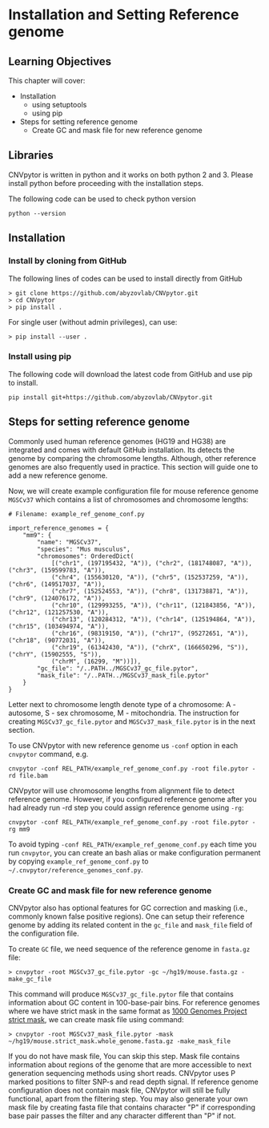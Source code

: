 
# Installation and Setting Reference genome




## Learning Objectives

This chapter will cover:  

- Installation
  - using setuptools
  - using pip
- Steps for setting reference genome
  - Create GC and mask file for new reference genome

## Libraries

CNVpytor is written in python and it works on both python 2 and 3. Please install python before proceeding with the installation steps. 

The following code can be used to check python version

```
python --version
```

## Installation

### Install by cloning from GitHub

The following lines of codes can be used to install directly from GitHub

```
> git clone https://github.com/abyzovlab/CNVpytor.git
> cd CNVpytor
> pip install .
```
For single user (without admin privileges), can use:

```
> pip install --user .
```

### Install using pip

The following code will download the latest code from GitHub and use pip to install.
```
pip install git+https://github.com/abyzovlab/CNVpytor.git
```

## Steps for setting reference genome
Commonly used human reference genomes (HG19 and HG38) are integrated and comes with default GitHub installation. Its detects the genome by comparing the chromosome lengths. Although, other reference genomes are also frequently used in practice. This section will guide one to add a new reference genome. 

Now, we will create example configuration file for mouse reference genome `MGSCv37` which contains a list of chromosomes and chromosome lengths:

```
# Filename: example_ref_genome_conf.py

import_reference_genomes = {
    "mm9": {
        "name": "MGSCv37",
        "species": "Mus musculus",
        "chromosomes": OrderedDict(
            [("chr1", (197195432, "A")), ("chr2", (181748087, "A")), ("chr3", (159599783, "A")),
            ("chr4", (155630120, "A")), ("chr5", (152537259, "A")), ("chr6", (149517037, "A")),
            ("chr7", (152524553, "A")), ("chr8", (131738871, "A")), ("chr9", (124076172, "A")),
            ("chr10", (129993255, "A")), ("chr11", (121843856, "A")), ("chr12", (121257530, "A")),
            ("chr13", (120284312, "A")), ("chr14", (125194864, "A")), ("chr15", (103494974, "A")),
            ("chr16", (98319150, "A")), ("chr17", (95272651, "A")), ("chr18", (90772031, "A")),
            ("chr19", (61342430, "A")), ("chrX", (166650296, "S")), ("chrY", (15902555, "S")),
            ("chrM", (16299, "M"))]),
        "gc_file": "/..PATH../MGSCv37_gc_file.pytor",
        "mask_file": "/..PATH../MGSCv37_mask_file.pytor"
    }
}
```
Letter next to chromosome length denote type of a chromosome: A - autosome, S - sex chromosome, M - mitochondria. The instruction for creating `MGSCv37_gc_file.pytor` and `MGSCv37_mask_file.pytor` is in the next section.


To use CNVpytor with new reference genome us `-conf` option in each `cnvpytor` command, e.g.

```
cnvpytor -conf REL_PATH/example_ref_genome_conf.py -root file.pytor -rd file.bam
```

CNVpytor will use chromosome lengths from alignment file to detect reference genome. However, if you configured reference genome after you had already run -rd step you could assign reference genome using `-rg`:

```
cnvpytor -conf REL_PATH/example_ref_genome_conf.py -root file.pytor -rg mm9
```

To avoid typing `-conf REL_PATH/example_ref_genome_conf.py` each time you run `cnvpytor`, you can create an bash alias or make configuration permanent by copying `example_ref_genome_conf.py` to `~/.cnvpytor/reference_genomes_conf.py`.

### Create GC and mask file for new reference genome

CNVpytor also has optional features for GC correction and masking (i.e., commonly known false positive regions). One can setup their reference genome by adding its related content in the `gc_file` and `mask_file` field of the configuration file.  

To create `GC` file, we need sequence of the reference genome in `fasta.gz` file:

```
> cnvpytor -root MGSCv37_gc_file.pytor -gc ~/hg19/mouse.fasta.gz -make_gc_file
```
This command will produce `MGSCv37_gc_file.pytor` file that contains information about GC content in 100-base-pair bins.
For reference genomes where we have strict mask in the same format as [1000 Genomes Project strict mask](http://ftp.1000genomes.ebi.ac.uk/vol1/ftp/data_collections/1000_genomes_project/working/20160622_genome_mask_GRCh38/), we can create mask file using command:

```
> cnvpytor -root MGSCv37_mask_file.pytor -mask ~/hg19/mouse.strict_mask.whole_genome.fasta.gz -make_mask_file

```
If you do not have mask file, You can skip this step. Mask file contains information about regions of the genome that are more accessible to next generation sequencing methods using short reads. 
CNVpytor uses P marked positions to filter SNP-s and read depth signal. If reference genome configuration does not contain mask file, CNVpytor will still be fully functional, apart from the filtering step. 
You may also generate your own mask file by creating fasta file that contains character "P" if corresponding base pair passes the filter and any character different than "P" if not.



